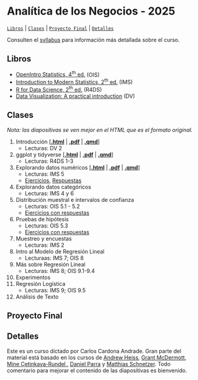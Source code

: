 # Analítica de los Negocios - 2025

[`Libros`](#libros) | [`Clases`](#clases) | [`Proyecto Final`](#proyecto-final) | [`Detalles`](#detalles)   

Consulten el [syllabus](https://rawcdn.githack.com/ccardonaandrade/analitica_2025/6ccf6062a232749bfe8365895b5f3958bc2c0c64/syllabus/syllabus.pdf) para información más detallada sobre el curso.

## Libros 

- [OpenIntro Statistics, 4<sup>th</sup> ed.](https://www.openintro.org/book/os/) (OIS)
- [Introduction to Modern Statistics, 2<sup>th</sup> ed.](https://openintro-ims.netlify.app/) (IMS)
- [R for Data Science, 2<sup>th</sup> ed.](https://r4ds.hadley.nz/) (R4DS)
- [Data Visualization: A practical introduction](https://socviz.co/) (DV)

## Clases 

*Nota: las diapositivas se ven mejor en el HTML que es el formato original.*

1. Introducción \[[**.html**](https://rawcdn.githack.com/ccardonaandrade/analitica_2025/6ccf6062a232749bfe8365895b5f3958bc2c0c64/diapositivas/01_intro/index.html) | [**.pdf**](https://rawcdn.githack.com/ccardonaandrade/analitica_2025/6ccf6062a232749bfe8365895b5f3958bc2c0c64/diapositivas/01_intro/index.pdf) | [**.qmd**](https://rawcdn.githack.com/ccardonaandrade/analitica_2025/6ccf6062a232749bfe8365895b5f3958bc2c0c64/diapositivas/01_intro/index.qmd)\]
    - Lecturas: DV 2
2. ggplot y tidyverse \[[**.html**](https://rawcdn.githack.com/ccardonaandrade/analitica_2025/6ccf6062a232749bfe8365895b5f3958bc2c0c64/diapositivas/02_ggplot_tidy/index.html) | [**.pdf**](https://rawcdn.githack.com/ccardonaandrade/analitica_2025/6ccf6062a232749bfe8365895b5f3958bc2c0c64/diapositivas/02_ggplot_tidy/index.pdf) | [**.qmd**](https://rawcdn.githack.com/ccardonaandrade/analitica_2025/6ccf6062a232749bfe8365895b5f3958bc2c0c64/diapositivas/02_ggplot_tidy/index.qmd)\]
    - Lecturas: R4DS 1-3
3. Explorando datos numéricos \[[**.html**](https://rawcdn.githack.com/ccardonaandrade/analitica_2025/e3473f7742254aa8fabe1896343d19b02b9251bf/diapositivas/03_numerical/index.html) | [**.pdf**](https://rawcdn.githack.com/ccardonaandrade/analitica_2025/e3473f7742254aa8fabe1896343d19b02b9251bf/diapositivas/03_numerical/index.pdf) | [**.qmd**](https://rawcdn.githack.com/ccardonaandrade/analitica_2025/e3473f7742254aa8fabe1896343d19b02b9251bf/diapositivas/03_numerical/index.qmd)\]
    - Lecturas: IMS 5
    - [Ejercicios](https://rawcdn.githack.com/ccardonaandrade/analitica_2025/99f0cd7da92299cce8d2ad5aee79119a6fb2be81/ejercicios/estatdesc/ejercicios.pdf), [Respuestas](https://rawcdn.githack.com/ccardonaandrade/analitica_2025/99f0cd7da92299cce8d2ad5aee79119a6fb2be81/ejercicios/estatdesc/soluciones.pdf)
4. Explorando datos categóricos
    - Lecturas: IMS 4 y 6
5. Distribución muestral e intervalos de confianza
    - Lecturas: OIS 5.1 - 5.2
    - [Ejercicios con respuestas](https://rawcdn.githack.com/ccardonaandrade/analitica_2025/99f0cd7da92299cce8d2ad5aee79119a6fb2be81/ejercicios/int_conf/ejercicios.pdf)
6. Pruebas de hipótesis
    - Lecturas: OIS 5.3
    - [Ejercicios con respuestas](https://rawcdn.githack.com/ccardonaandrade/analitica_2025/99f0cd7da92299cce8d2ad5aee79119a6fb2be81/ejercicios/p_hipotesis/ejercicios.pdf)
7. Muestreo y encuestas
    - Lecturas: IMS 2
8. Intro al Modelo de Regresión Lineal
    - Lecturaas: IMS 7; OIS 8
9. Más sobre Regresión Lineal
    - Lecturas: IMS 8; OIS 9.1-9.4
10. Experimentos
11. Regresión Logística
    - Lecturas: IMS 9; OIS 9.5
12. Análisis de Texto

## Proyecto Final 

## Detalles 
Este es un curso dictado por Carlos Cardona Andrade. Gran parte del material está basado en los cursos de [Andrew Heiss](https://evalsp24.classes.andrewheiss.com/), [Grant McDermott](https://github.com/uo-ec607/lectures), [Mine Çetinkaya-Rundel ](https://sta101-f23.github.io/), [Daniel Parra](https://danielfparra.github.io/) y [Matthias Schnetzer](https://mschnetzer.github.io/econpol24/). Todo comentario para mejorar el contenido de las diapositivas es bienvenido.
